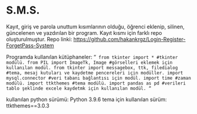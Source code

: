 # S.M.S.
Kayıt, giriş ve parola unuttum kısımlarının olduğu, öğrenci eklenip, silinen, güncelenen ve yazdırılan bir program.
Kayıt kısmı için farklı repo oluşturulmuştur.
Repo linki: https://github.com/hakankrgz/Login-Register-ForgetPass-System

Programda kullanılan kütüphaneler:
“`
from tkinter import * #tkinter modülü.
from PIL import ImageTk, Image #görselleri eklemek için kullanılan modül.
from tkinter import messagebox, ttk, filedialog #tema, mesaj kutuları ve kaydetme pencereleri için modüller.
import mysql.connector #veri tabanı bağlantısı için modül.
import time #zaman modülü.
import ttkthemes #tema modülü.
import pandas as pd #verileri tablo şeklinde excele kaydetmk için kullanılan modül.
“`

kullanılan python sürümü: Python 3.9.6
tema için kullanılan sürüm: ttkthemes==3.0.3
